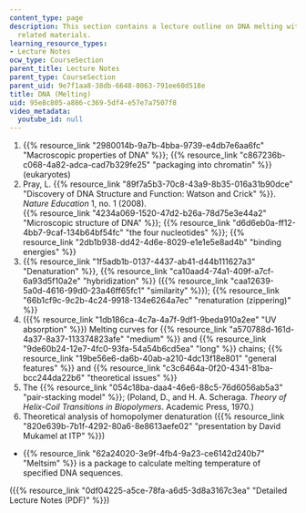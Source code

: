 ```yaml
---
content_type: page
description: This section contains a lecture outline on DNA melting with links to
  related materials.
learning_resource_types:
- Lecture Notes
ocw_type: CourseSection
parent_title: Lecture Notes
parent_type: CourseSection
parent_uid: 9e7f1aa8-38db-6648-8063-791ee60d518e
title: DNA (Melting)
uid: 95e8c805-a886-c369-5df4-e57e7a7507f8
video_metadata:
  youtube_id: null
---
```


1.  {{% resource_link "2980014b-9a7b-4bba-9739-e4db7e6aa6fc" "Macroscopic properties of DNA" %}}; {{% resource_link "c867236b-c068-4a82-adca-cad7b329fe25" "packaging into chromatin" %}} (eukaryotes)
2.  Pray, L. {{% resource_link "89f7a5b3-70c8-43a9-8b35-016a31b90dce" "Discovery of DNA Structure and Function: Watson and Crick" %}}. _Nature Education_ 1, no. 1 (2008).  
    {{% resource_link "4234a069-1520-47d2-b26a-78d75e3e44a2" "Microscopic structure of DNA" %}}; {{% resource_link "d6d6eb0a-ff12-4bb7-9caf-134b64bf54fc" "the four nucleotides" %}}; {{% resource_link "2db1b938-dd42-4d6e-8029-e1e1e5e8ad4b" "binding energies" %}}
3.  {{% resource_link "1f5adb1b-0137-4437-ab41-d44b111627a3" "Denaturation" %}}, {{% resource_link "ca10aad4-74a1-409f-a7cf-6a93d5f10a2e" "hybridization" %}} ({{% resource_link "caa12639-5a0d-4616-99d0-23a46ff65fc1" "similarity" %}}); {{% resource_link "66b1cf9c-9c2b-4c24-9918-134e6264a7ec" "renaturation (zippering)" %}}
4.  ({{% resource_link "1db186ca-4c7a-4a7f-9df1-9beda910a2ee" "UV absorption" %}}) Melting curves for {{% resource_link "a570788d-161d-4a37-8a37-113374823afe" "medium" %}} and {{% resource_link "9de60b24-12e7-4fc0-93fa-54a54b6cd5ea" "long" %}} chains; {{% resource_link "19be56e6-da6b-40ab-a210-4dc13f18e801" "general features" %}} and {{% resource_link "c3c6464a-0f20-4341-81ba-bcc244da22b6" "theoretical issues" %}}
5.  The {{% resource_link "054c18ba-daa4-46e6-88c5-76d6056ab5a3" "pair-stacking model" %}}; (Poland, D., and H. A. Scheraga. _Theory of Helix-Coil Transitions in Biopolymers_. Academic Press, 1970.)
6.  Theoretical analysis of homopolymer denaturation ({{% resource_link "820e639b-7b1f-4292-80a6-8e8613aefe02" "presentation by David Mukamel at ITP" %}})

*   {{% resource_link "62a24020-3e9f-4fb4-9a23-ce6142d240b7" "Meltsim" %}} is a package to calculate melting temperature of specified DNA sequences.

({{% resource_link "0df04225-a5ce-78fa-a6d5-3d8a3167c3ea" "Detailed Lecture Notes (PDF)" %}})